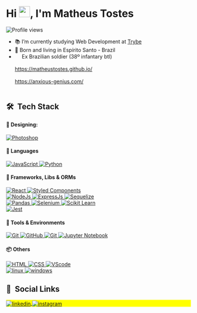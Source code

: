 
<!--
<img align="right" height="590em" src="https://raw.githubusercontent.com/gist/maykbrito/618ef18e3bbb7cdfd200f3a4fc1aabc6/raw/201d47c76006c99fe0dc55ea92e76bdca5537f08/githubcard.svg"/>
-->

<h1 align="left">Hi <img src="https://raw.githubusercontent.com/kaueMarques/kaueMarques/master/hi.gif" width="30px">, I'm Matheus Tostes</h1>
<p align="left"> <img src="https://komarev.com/ghpvc/?username=MatheusTostes&color=blue" alt="Profile views" /> </p>

- 📚 I’m currently studying Web Development at [Trybe](https://github.com/betrybe)
- 🏡 Born and living in Espírito Santo - Brazil
-  <a href="#"><img src="https://flagpedia.net/data/flags/emoji/facebook/256x256/br.png" style="width: 15px" /></a> Ex Brazilian soldier (38º infantary btl)
<br><br>
https://matheustostes.github.io/
<br><br>
https://anxious-genius.com/
<br><br>

## 🛠 &nbsp;Tech Stack

#### 🎨 Designing: <br/>

<a href="#">
      <img alt="Photoshop" src="https://img.shields.io/badge/Photoshop-24205E.svg?style=for-the-badge&logo=adobe-photoshop&logoColor=white" />
</a>



####  :speech_balloon: Languages

<a href="#">
      <img alt="JavaScript" src="https://img.shields.io/badge/JavaScript-F7DF1E.svg?style=for-the-badge&logo=javascript&logoColor=black" />
</a>
<a href="#">
      <img alt="Python" src="https://img.shields.io/badge/Python-474747.svg?style=for-the-badge&logo=Python&logoColor=blue" />
</a>



#### :hammer: Frameworks, Libs & ORMs

<a href="#">
      <img alt="React" src="https://img.shields.io/badge/react-36B2C8.svg?style=for-the-badge&logo=react&logoColor=white" />
</a>
<a href="#">
      <img alt="Styled Components" src="https://img.shields.io/badge/styled--components-DB7093?style=for-the-badge&logo=styled-components&logoColor=white" />
</a>
<br>
<a href="#">
      <img alt="NodeJs" src="https://img.shields.io/badge/node.js-6DA55F?style=for-the-badge&logo=node.js&logoColor=white" />
</a>
<a href="#">
      <img alt="ExpressJs" src="https://img.shields.io/badge/express.js-%23404d59.svg?style=for-the-badge&logo=express&logoColor=%2361DAFB" />
</a>
<a href="#">
      <img alt="Sequelize" src="https://img.shields.io/badge/Sequelize-52B0E7?style=for-the-badge&logo=Sequelize&logoColor=white" />
</a>
<br>
<a href="#">
      <img alt="Pandas" src="https://img.shields.io/badge/pandas-%23150458.svg?style=for-the-badge&logo=pandas&logoColor=white)" />
</a>
<a href="#">
      <img alt="Selenium" src="https://img.shields.io/badge/-selenium-%43B02A?style=for-the-badge&logo=selenium&logoColor=white" />
</a>
<a href="#">
      <img alt="Scikit Learn" src="https://img.shields.io/badge/scikit--learn-%23F7931E.svg?style=for-the-badge&logo=scikit-learn&logoColor=white" />
</a>
<br>
<a href="#">
      <img alt="Jest" src="https://img.shields.io/badge/-jest-%23C21325?style=for-the-badge&logo=jest&logoColor=white" />
</a>


#### :wrench: Tools & Environments

<a href="#">
      <img alt="Git" src="https://img.shields.io/badge/Git-F05032.svg?style=for-the-badge&logo=git&logoColor=white" />
</a>
<a href="#">
      <img alt="GitHub" src="https://img.shields.io/badge/GitHub-474747.svg?style=for-the-badge&logo=GitHub&logoColor=white" />
</a>
<a href="#">
      <img alt="Git" src="https://img.shields.io/badge/postgres-%23316192.svg?style=for-the-badge&logo=postgresql&logoColor=white" />
</a>
<a href="#">
      <img alt="Jupyter Notebook" src="https://img.shields.io/badge/jupyter-%23FA0F00.svg?style=for-the-badge&logo=jupyter&logoColor=white" />
</a>


#### 📦 Others

<a href="#">
      <img alt="HTML" src="https://img.shields.io/badge/html5-%23E34F26.svg?style=for-the-badge&logo=html5&logoColor=white" />
</a>
<a href="#">
      <img alt="CSS" src="https://img.shields.io/badge/css3-%231572B6.svg?style=for-the-badge&logo=css3&logoColor=white" />
</a>
<a href="#">
      <img alt="VScode" src="https://img.shields.io/badge/Visual%20Studio%20Code-0078d7.svg?style=for-the-badge&logo=visual-studio-code&logoColor=white" />
</a>
<br>
<a href="#">
      <img alt="linux" src="https://img.shields.io/badge/Linux-FCC624?style=for-the-badge&logo=linux&logoColor=black" />
</a>
<a href="#">
      <img alt="windows" src="https://img.shields.io/badge/Windows-0078D6?style=for-the-badge&logo=windows&logoColor=white" />
</a>


## 👱 &nbsp;Social Links

<p align="left" style="background:yellow">

<a href="https://linkedin.com/in/MatheusTostes" target="_blank">
  <img align="center" src="https://img.shields.io/badge/-MatheusTostes-05122A?style=flat&logo=linkedin" alt="linkedin"/>
</a>
<a href="https://instagram.com/tstphysics2" target="_blank">
 <img align="center" src="https://img.shields.io/badge/-tstphysics2-05122A?style=flat&logo=instagram" alt="instagram"/>
</a>


<!--
## ⚙️ &nbsp;GitHub Analytics

<div align="center">
  <a href="https://github.com/matheustostes">
  <img height="180em" src="https://github-readme-stats.vercel.app/api?username=matheustostes&show_icons=true&theme=codeSTACKr&include_all_commits=true&count_private=true"/>
  <img height="180em" src="https://github-readme-stats.vercel.app/api/top-langs/?username=matheustostes&layout=compact&langs_count=7&theme=codeSTACKr"/>
</div>
<div style="display: inline_block">
</p>

-->
